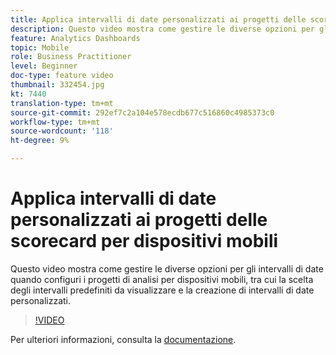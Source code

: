 ```yaml
---
title: Applica intervalli di date personalizzati ai progetti delle scorecard per dispositivi mobili
description: Questo video mostra come gestire le diverse opzioni per gli intervalli di date quando configuri i progetti di analisi per dispositivi mobili, tra cui la scelta degli intervalli predefiniti da visualizzare e la creazione di intervalli di date personalizzati.
feature: Analytics Dashboards
topic: Mobile
role: Business Practitioner
level: Beginner
doc-type: feature video
thumbnail: 332454.jpg
kt: 7440
translation-type: tm+mt
source-git-commit: 292ef7c2a104e578ecdb677c516860c4985373c0
workflow-type: tm+mt
source-wordcount: '118'
ht-degree: 9%

---
```



# Applica intervalli di date personalizzati ai progetti delle scorecard per dispositivi mobili

Questo video mostra come gestire le diverse opzioni per gli intervalli di date quando configuri i progetti di analisi per dispositivi mobili, tra cui la scelta degli intervalli predefiniti da visualizzare e la creazione di intervalli di date personalizzati.

>[!VIDEO](https://video.tv.adobe.com/v/332454/?quality=12&learn=on)

Per ulteriori informazioni, consulta la [documentazione](https://experienceleague.adobe.com/docs/analytics/analyze/mobapp/curator.html).
